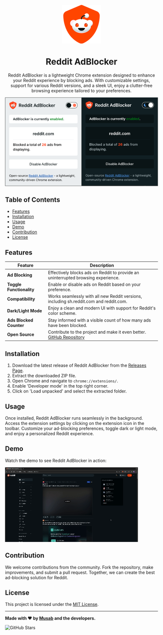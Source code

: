 <div align="center">
  <img src="./images/icon-128.png" alt="Reddit AdBlocker Logo">
  <h1>Reddit AdBlocker</h1>
  <p>Reddit AdBlocker is a lightweight Chrome extension designed to enhance your Reddit experience by blocking ads. With customizable settings, support for various Reddit versions, and a sleek UI, enjoy a clutter-free browsing experience tailored to your preferences.</p>
  <img src="./images/demo.png" alt="Reddit AdBlocker Demo" width="643">
</div>

## Table of Contents

- [Features](#features)
- [Installation](#installation)
- [Usage](#usage)
- [Demo](#demo)
- [Contribution](#contribution)
- [License](#license)

## Features

| Feature                | Description                                                                                   |
| ---------------------- | --------------------------------------------------------------------------------------------- |
| **Ad Blocking**        | Effectively blocks ads on Reddit to provide an uninterrupted browsing experience.             |
| **Toggle Functionality**| Enable or disable ads on Reddit based on your preference.                                     |
| **Compatibility**      | Works seamlessly with all new Reddit versions, including sh.reddit.com and reddit.com.        |
| **Dark/Light Mode**     | Enjoy a clean and modern UI with support for Reddit's color scheme.                            |
| **Ads Blocked Counter** | Stay informed with a visible count of how many ads have been blocked.                           |
| **Open Source**         | Contribute to the project and make it even better. [GitHub Repository](https://github.com/musabdev/reddit-adblocker) |

## Installation

1. Download the latest release of Reddit AdBlocker from the [Releases Page](https://github.com/musabdev/reddit-adblocker/releases).
2. Extract the downloaded ZIP file.
3. Open Chrome and navigate to `chrome://extensions/`.
4. Enable 'Developer mode' in the top right corner.
5. Click on 'Load unpacked' and select the extracted folder.

## Usage

Once installed, Reddit AdBlocker runs seamlessly in the background. Access the extension settings by clicking on the extension icon in the toolbar. Customize your ad-blocking preferences, toggle dark or light mode, and enjoy a personalized Reddit experience.

## Demo

Watch the demo to see Reddit AdBlocker in action:

![GIF Demo](./images/demo.gif)

## Contribution

We welcome contributions from the community. Fork the repository, make improvements, and submit a pull request. Together, we can create the best ad-blocking solution for Reddit.

## License

This project is licensed under the [MIT License](LICENSE).

---

**Made with ❤️ by [Musab](https://musabdev.com) and the developers.**

![GitHub Stars](https://img.shields.io/github/stars/musabdev/reddit-adblocker.svg?style=social)
